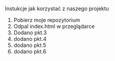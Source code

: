 Instukcje jak korzystać z naszego projektu

1. Pobierz moje repozytorium
2. Odpal index.html w przeglądarce
3. Dodano pkt.3
4. dodano pkt.4
5. dodano pkt.5
6. dodano pkt.6
